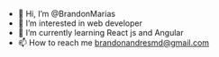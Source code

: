 - 👋 Hi, I’m @BrandonMarias
- 👀 I’m interested in web developer
- 🌱 I’m currently learning React js and Angular
- 📫 How to reach me brandonandresmd@gmail.com

<!---
BrandonMarias/BrandonMarias is a ✨ special ✨ repository because its `README.md` (this file) appears on your GitHub profile.
You can click the Preview link to take a look at your changes.
--->
